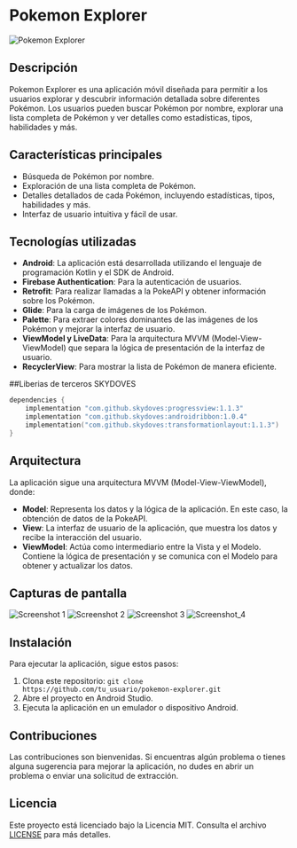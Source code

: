 # Pokemon Explorer

![Pokemon Explorer](https://github.com/oseo27jul/Pokedex/blob/main/blob/pantalla2.png)

## Descripción

Pokemon Explorer es una aplicación móvil diseñada para permitir a los usuarios explorar y descubrir información detallada sobre diferentes Pokémon. Los usuarios pueden buscar Pokémon por nombre, explorar una lista completa de Pokémon y ver detalles como estadísticas, tipos, habilidades y más.

## Características principales

- Búsqueda de Pokémon por nombre.
- Exploración de una lista completa de Pokémon.
- Detalles detallados de cada Pokémon, incluyendo estadísticas, tipos, habilidades y más.
- Interfaz de usuario intuitiva y fácil de usar.

## Tecnologías utilizadas

- **Android**: La aplicación está desarrollada utilizando el lenguaje de programación Kotlin y el SDK de Android.
- **Firebase Authentication**: Para la autenticación de usuarios.
- **Retrofit**: Para realizar llamadas a la PokeAPI y obtener información sobre los Pokémon.
- **Glide**: Para la carga de imágenes de los Pokémon.
- **Palette**: Para extraer colores dominantes de las imágenes de los Pokémon y mejorar la interfaz de usuario.
- **ViewModel y LiveData**: Para la arquitectura MVVM (Model-View-ViewModel) que separa la lógica de presentación de la interfaz de usuario.
- **RecyclerView**: Para mostrar la lista de Pokémon de manera eficiente.

##Liberias de terceros SKYDOVES

```kotlin
dependencies {
    implementation "com.github.skydoves:progressview:1.1.3"
    implementation "com.github.skydoves:androidribbon:1.0.4"
    implementation("com.github.skydoves:transformationlayout:1.1.3")
}
```



## Arquitectura

La aplicación sigue una arquitectura MVVM (Model-View-ViewModel), donde:

- **Model**: Representa los datos y la lógica de la aplicación. En este caso, la obtención de datos de la PokeAPI.
- **View**: La interfaz de usuario de la aplicación, que muestra los datos y recibe la interacción del usuario.
- **ViewModel**: Actúa como intermediario entre la Vista y el Modelo. Contiene la lógica de presentación y se comunica con el Modelo para obtener y actualizar los datos.

## Capturas de pantalla

![Screenshot 1](https://github.com/oseo27jul/Pokedex/blob/main/blob/pantalla1.png)
![Screenshot 2](https://github.com/oseo27jul/Pokedex/blob/main/blob/pantalla2.png)
![Screenshot 3](https://github.com/oseo27jul/Pokedex/blob/main/blob/pantalla3.png)
![Screenshot_4](https://github.com/oseo27jul/Pokedex/blob/main/blob/pantalla4.png)

## Instalación

Para ejecutar la aplicación, sigue estos pasos:

1. Clona este repositorio: `git clone https://github.com/tu_usuario/pokemon-explorer.git`
2. Abre el proyecto en Android Studio.
3. Ejecuta la aplicación en un emulador o dispositivo Android.

## Contribuciones

Las contribuciones son bienvenidas. Si encuentras algún problema o tienes alguna sugerencia para mejorar la aplicación, no dudes en abrir un problema o enviar una solicitud de extracción.

## Licencia

Este proyecto está licenciado bajo la Licencia MIT. Consulta el archivo [LICENSE](LICENSE) para más detalles.
